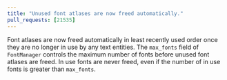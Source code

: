 ```yaml
---
title: "Unused font atlases are now freed automatically."
pull_requests: [21535]
---
```


Font atlases are now freed automatically in least recently used order once they are no longer in use by any text entities. The `max_fonts` field of `FontManager` controls the maximum number of fonts before unused font atlases are freed. In use fonts are never freed, even if the number of in use fonts is greater than `max_fonts`.